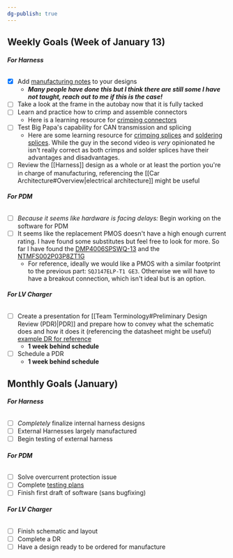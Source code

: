 ```yaml
---
dg-publish: true
---
```

## Weekly Goals (Week of January 13)

###### **For Harness**
- [x] Add [manufacturing notes](https://nufsae.slack.com/archives/C07P7C9PF5F/p1733958734239609) to your designs
	- ***Many people have done this but I think there are still some I have not taught, reach out to me if this is the case!***
- [ ] Take a look at the frame in the autobay now that it is fully tacked
- [ ] Learn and practice how to crimp and assemble connectors
	- Here is a learning resource for [crimping connectors](https://www.youtube.com/watch?v=GJqt5VYRBro) 
- [ ] Test Big Papa's capability for CAN transmission and splicing
	- Here are some learning resource for [crimping splices](https://youtu.be/G8OpSIAQqtw?si=HFHrOl0FsHYRMd87) and [soldering splices](https://youtu.be/u7C2OqBngnw?si=ggfWaJrPUHmEXt7L). While the guy in the second video is *very* opinionated he isn't really correct as both crimps and solder splices have their advantages and disadvantages.
- [ ] Review the [[Harness]] design as a whole or at least the portion you're in charge of manufacturing, referencing the [[Car Architecture#Overview|electrical architecture]] might be useful

###### **For PDM**
- [ ] *Because it seems like hardware is facing delays:* Begin working on the software for PDM
- [ ] It seems like the replacement PMOS doesn't have a high enough current rating. I have found some substitutes but feel free to look for more. So far I have found the [DMP4006SPSWQ-13](https://www.mouser.com/ProductDetail/Diodes-Incorporated/DMP4006SPSWQ-13?qs=QNEnbhJQKvau%2F67E%252BtZDyg%3D%3D) and the [NTMFS002P03P8ZT1G](https://www.mouser.com/ProductDetail/onsemi/NTMFS002P03P8ZT1G?qs=stqOd1AaK79thd%252BWxQn8jQ%3D%3D)  
	- For reference, ideally we would like a PMOS with a similar footprint to the previous part: `SQJ147ELP-T1 GE3`. Otherwise we will have to have a breakout connection, which isn't ideal but is an option.

###### **For LV Charger**
- [ ] Create a presentation for [[Team Terminology#Preliminary Design Review (PDR)|PDR]] and prepare how to convey what the schematic does and how it does it (referencing the datasheet might be useful) [example DR for reference](https://docs.google.com/presentation/d/1-fCKBrOlIeWMv5JdjkKDEaHvMuicsPBqZMI5pWFt9S0/edit?usp=sharing)
	- **1 week behind schedule**
- [ ] Schedule a PDR
	- **1 week behind schedule**

## Monthly Goals (January)

###### **For Harness**
- [ ] *Completely* finalize internal harness designs
- [ ] External Harnesses largely manufactured
- [ ] Begin testing of external harness

###### **For PDM**
- [ ] Solve overcurrent protection issue
- [ ] Complete [testing plans](https://docs.google.com/document/d/1Ojkzd-2abVfz04r5hTp6LYRJP8-pr1D0azjeg3GUBKw/edit?usp=sharing) 
- [ ] Finish first draft of software (sans bugfixing)

###### **For LV Charger**
- [ ] Finish schematic and layout
- [ ] Complete a DR
- [ ] Have a design ready to be ordered for manufacture